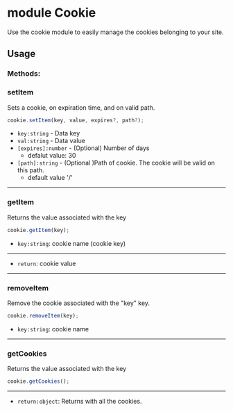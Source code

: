 # module Cookie

Use the cookie module to easily manage the cookies belonging to your site. 



## Usage

### Methods:

### setItem
Sets a cookie, on expiration time, and on valid path.
````javascript
cookie.setItem(key, value, expires?, path?);
````
 * `key:string` - Data key
 * `val:string` - Data value
 * `[expires]:number` - (Optional) Number of days 
    - defalut value: 30
 * `[path]:string` - (Optional )Path of cookie. The cookie will be valid on this path.
    - default value '/'
___
### getItem
Returns the value associated with the key
````javascript
cookie.getItem(key);
````
- `key:string`: cookie name (cookie key)
___
- `return`: cookie value

___
### removeItem
Remove the cookie associated with the "key" key. 
````javascript
cookie.removeItem(key);
````
- `key:string`: cookie name
___
### getCookies
Returns the value associated with the key
````javascript
cookie.getCookies();
````
___
- `return:object`: Returns with all the cookies.
